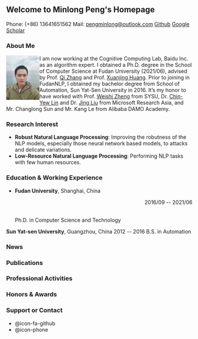 ## Welcome to Minlong Peng's Homepage

Phone: (+86) 13641651562 Mail: pengminlong@outlook.com [Github](https://github.com/v-mipeng/) [Google Scholar](https://scholar.google.com.hk/citations?user=ugZ0lVQAAAAJ&hl=en)

### About Me
<img align="left" width="90" height="120" src="/my_phote_in_hawaii.jpeg">

I am now working at the Cognitive Computing Lab, Baidu Inc. as an algorithm expert. I obtained a Ph.D. degree in the School of Computer Science at Fudan University (2021/06), advised by Prof. [Qi Zhang](http://qizhang.info/) and Prof. [Xuanjing Huang](http://www.cs.fudan.edu.cn/en/?page_id=1836). Prior to joining in FudanNLP, I obtained my bachelor degree from School of Automation, Sun Yat-Sen University in 2016. It’s my honor to have worked with Prof. [Weishi Zheng](http://sist.sysu.edu.cn/~zhwshi/) from SYSU, Dr. [Chin-Yew Lin](https://www.microsoft.com/en-us/research/people/cyl/) and Dr. [Jing Liu](http://www.machinereading.ai/) from Microsoft Research Asia, and Mr. Changlong Sun and Mr. Kang Le from Alibaba DAMO Academy. 

### Research Interest

- **Robust Natural Language Processing**: Improving the robutness of the NLP models, especially those neural network based models, to attacks and delicate variations.
- **Low-Resource Natural Language Processing**: Performing NLP tasks with few human resources. 

### Education & Working Experience

- **Fudan University**, Shanghai, China <p style="text-align: right"> 2016/09 -- 2021/06 </p>  \
Ph.D. in Computer Science and Technology

**Sun Yat-sen University**, Guangzhou, China  2012 -- 2016
B.S. in Automation

### News

### Publications

### Professional Activities

### Honors & Awards

### Support or Contact

- @icon-fa-github
- @icon-phone
